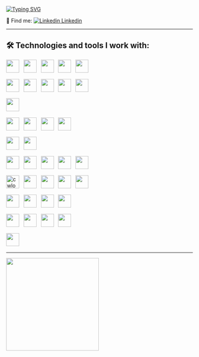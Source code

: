 
<a href="https://git.io/typing-svg"><img src="https://readme-typing-svg.demolab.com?font=IBM+Plex+Sans&weight=700&size=30&duration=1500&pause=1000&color=F78613&background=6ECF4200&center=true&multiline=true&width=500&height=120&lines=HI+THERE!;MY+NAME+IS+SABINE;I'M+QA+AUTOMATION+ENGINEER" alt="Typing SVG" /></a> 



 📌  Find me: [![Linkedin](https://i.stack.imgur.com/gVE0j.png) Linkedin](https://www.linkedin.com/in/sabinevolceka/) &nbsp;
<hr> 


## 🛠  Technologies and tools I work with:

<img src="https://img.shields.io/badge/Python-FFD43B?style=for-the-badge&logo=python&logoColor=blue" height="35" /> &nbsp;
<img src="https://img.shields.io/badge/JavaScript-323330?style=for-the-badge&logo=javascript&logoColor=F7DF1E" height="35" /> &nbsp;
<img src="https://img.shields.io/badge/HTML5-E34F26?style=for-the-badge&logo=html5&logoColor=white" height="35" /> &nbsp;
<img src="https://img.shields.io/badge/CSS3-1572B6?style=for-the-badge&logo=css3&logoColor=white" height="35" /> &nbsp;
<img src="https://img.shields.io/badge/MySQL-005C84?style=for-the-badge&logo=mysql&logoColor=white" height="35" /> &nbsp;

<img src="https://img.shields.io/badge/Postman-FF6C37?style=for-the-badge&logo=Postman&logoColor=white" height="35" /> &nbsp;
<img src="https://img.shields.io/badge/Selenium-43B02A?style=for-the-badge&logo=Selenium&logoColor=white" height="35" /> &nbsp;
<img src="https://img.shields.io/badge/PyCharm-000000.svg?&style=for-the-badge&logo=PyCharm&logoColor=white" height="35" /> &nbsp;
<img src="https://img.shields.io/badge/WebStorm-000000?style=for-the-badge&logo=WebStorm&logoColor=white" height="35" /> &nbsp;
<img src="https://img.shields.io/badge/replit-667881?style=for-the-badge&logo=replit&logoColor=white" height="35" /> &nbsp;

<img src="https://img.shields.io/badge/Visual_Studio-5C2D91?style=for-the-badge&logo=visual%20studio&logoColor=white" height="35" /> &nbsp;

<img src="https://img.shields.io/badge/Android-3DDC84?style=for-the-badge&logo=android&logoColor=white" height="35" /> &nbsp;
<img src="https://img.shields.io/badge/Windows-0078D6?style=for-the-badge&logo=windows&logoColor=white" height="35" /> &nbsp;
<img src="https://img.shields.io/badge/iOS-000000?style=for-the-badge&logo=ios&logoColor=white" height="35" /> &nbsp;
<img src="https://img.shields.io/badge/mac%20os-000000?style=for-the-badge&logo=apple&logoColor=white" height="35" /> &nbsp;

<img src="https://img.shields.io/badge/Snyk-4C4A73?style=for-the-badge&logo=snyk&logoColor=white" height="35" /> &nbsp;
<img src="https://img.shields.io/badge/Lighthouse-F44B21?style=for-the-badge&logo=Lighthouse&logoColor=white" height="35" /> &nbsp;

<img src="https://img.shields.io/badge/Jira-0052CC?style=for-the-badge&logo=Jira&logoColor=white" height="35" /> &nbsp;
<img src="https://img.shields.io/badge/GitHub-100000?style=for-the-badge&logo=github&logoColor=white" height="35" /> &nbsp;
<img src="https://img.shields.io/badge/GIT-E44C30?style=for-the-badge&logo=git&logoColor=white" height="35" /> &nbsp;
<img src="https://img.shields.io/badge/windows%20terminal-4D4D4D?style=for-the-badge&logo=windows%20terminal&logoColor=white" height="35" /> &nbsp;
<img src="https://img.shields.io/badge/Node.js-339933?style=for-the-badge&logo=nodedotjs&logoColor=white" height="35" /> &nbsp;

<img src="https://img.shields.io/badge/Codewars-B1361E?style=for-the-badge&logo=Codewars&logoColor=white" alt="cwlogo" title="cw" height="35" /> &nbsp;
<img src="https://img.shields.io/badge/-Hackerrank-2EC866?style=for-the-badge&logo=HackerRank&logoColor=white" height="35" /> &nbsp;
<img src="https://img.shields.io/badge/-Sololearn-3a464b?style=for-the-badge&logo=Sololearn&logoColor=white" height="35" /> &nbsp;
<img src="https://img.shields.io/badge/Stack_Overflow-FE7A16?style=for-the-badge&logo=stack-overflow&logoColor=white" height="35" /> &nbsp;
<img src="https://img.shields.io/badge/Slack-4A154B?style=for-the-badge&logo=slack&logoColor=white" height="35" /> &nbsp;

<img src="https://img.shields.io/badge/Zoom-2D8CFF?style=for-the-badge&logo=zoom&logoColor=white" height="35" /> &nbsp;
<img src="https://img.shields.io/badge/VirtualBox-21416b?style=for-the-badge&logo=VirtualBox&logoColor=white" height="35" /> &nbsp;
<img src="https://img.shields.io/badge/sublime_text-%23575757.svg?&style=for-the-badge&logo=sublime-text&logoColor=important" height="35" /> &nbsp;
<img src="https://img.shields.io/badge/Notepad++-90E59A.svg?style=for-the-badge&logo=notepad%2B%2B&logoColor=black" height="35" /> &nbsp;

<img src="https://img.shields.io/badge/Google_chrome-4285F4?style=for-the-badge&logo=Google-chrome&logoColor=white" height="35" /> &nbsp;
<img src="https://img.shields.io/badge/Firefox_Browser-FF7139?style=for-the-badge&logo=Firefox-Browser&logoColor=white" height="35" /> &nbsp;
<img src="https://img.shields.io/badge/Microsoft_Edge-0078D7?style=for-the-badge&logo=Microsoft-edge&logoColor=white" height="35" /> &nbsp;
<img src="https://img.shields.io/badge/Opera-FF1B2D?style=for-the-badge&logo=Opera&logoColor=white" height="35" /> &nbsp;

<img src="https://img.shields.io/badge/Safari-FF1B2D?style=for-the-badge&logo=Safari&logoColor=white" height="35" /> &nbsp;

<hr> 

<img src="https://thumbs.gfycat.com/ActiveEmotionalArcticduck-size_restricted.gif" height="250" /> &nbsp;


